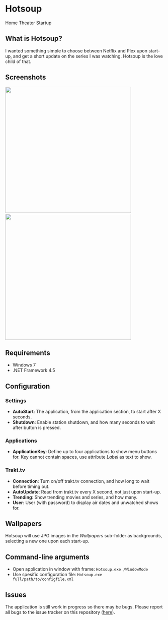 # Hotsoup
Home Theater Startup

## What is Hotsoup?
I wanted something simple to choose between Netflix and Plex upon start-up, and get a short update on the series I was watching. Hotsoup is the love child of that.

## Screenshots
<img src="https://mgpqvq.bn1302.livefilestore.com/y2pEH1AB0voCQcEvnePGl1bWm26dxCPf_mY75zHtMoGNEGxUVVKKVsc_kuo61qW2UtPltn_-vUwT9HRfbsZpfkBvJQT3PqfO9fQVY84cyzrmPE/Hotsoup_screen1.jpg?psid=1" width="400">
&nbsp;&nbsp;
<img src="https://mgpqvq.bn1.livefilestore.com/y2pEsT8zyhLjaFQ6PuSG6q4npSsdXPzpwTlpwfpesCUW10d3Uj6uLXjvatRq6YGLGUCqmkg1Yy3HD-VxtmjSzeGBMKDT9lPD3zom1Fg6JxcADg/Hotsoup_screen2.jpg?psid=1" width="400">

## Requirements
* Windows 7
* .NET Framework 4.5

## Configuration

### Settings
* **AutoStart**: The application, from the application section, to start after X seconds.
* **Shutdown**: Enable station shutdown, and how many seconds to wait after button is pressed.

### Applications
* **ApplicationKey**: Define up to four applications to show menu buttons for. Key cannot contain spaces, use attribute _Label_ as text to show.

### Trakt.tv
* **Connection**: Turn on/off trakt.tv connection, and how long to wait before timing out.
* **AutoUpdate**: Read from trakt.tv every X second, not just upon start-up.
* **Trending**: Show trending movies and series, and how many.
* **User**: User (with password) to display air dates and unwatched shows for.

## Wallpapers
Hotsoup will use JPG images in the _Wallpapers_ sub-folder as backgrounds, selecting a new one upon each start-up.

## Command-line arguments
* Open application in window with frame: `Hotsoup.exe /WindowMode`
* Use spesific configuration file: `Hotsoup.exe full/path/to/configfile.xml`

## Issues
The application is still work in progress so there may be bugs. Please report all bugs to the issue tracker on this repository ([here](https://github.com/HebronNor/Hotsoup/issues)).
